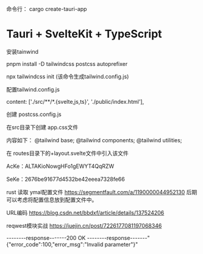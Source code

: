 

命令行： cargo create-tauri-app

# Tauri + SvelteKit + TypeScript


安装tainwind 


pnpm install -D tailwindcss postcss autoprefixer


npx tailwindcss init  (该命令生成tailwind.config.js)


配置tailwind.config.js


content: ['./src/**/*.{svelte,js,ts}', './public/index.html'],


创建 postcss.config.js

在src目录下创建 app.css文件

内容如下：
@tailwind base;
@tailwind components;
@tailwind utilities;

在 routes目录下的+layout.svelte文件中引入该文件


AcKe：ALTAKioNowgHFo1gEWYT4QqRZW

SeKe：2676be91677d4532be42eeea7328fe66



rust 读取 ymal配置文件 https://segmentfault.com/a/1190000044952130
后期可以考虑将配置信息放到配置文件中。

URL编码
https://blog.csdn.net/bbdxf/article/details/137524206


reqwest模块实战
https://juejin.cn/post/7226177081197068346


--------response-------200 OK
--------response-------"{\"error_code\":100,\"error_msg\":\"Invalid parameter\"}"


